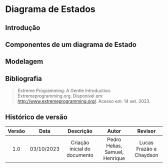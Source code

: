 # Diagrama de Estados

## Introdução



## Componentes de um diagrama de Estado

## Modelagem

## Bibliografia

> Extreme Programming: A Gentle Introduction. Extremeprogramming.org. Disponível em: <http://www.extremeprogramming.org/>. Acesso em: 14 set. 2023.

## Histórico de versão

| Versão |    Data    |          Descrição           |          Autor          |       Revisor        |
| :----: | :--------: | :--------------------------: | :---------------------: | :------------------: |
|  1.0   | 03/10/2023 | Criação inicial do documento | Pedro Helias, Samuel, Henrique | Lucas Frazão e Chaydson  |

‌